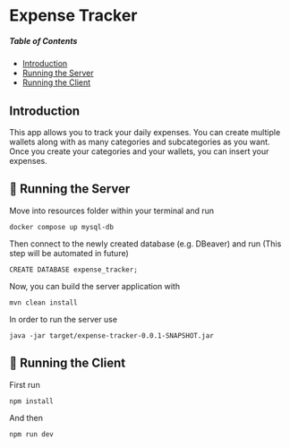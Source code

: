# Expense Tracker
##### Table of Contents  
- [Introduction](#introduction)
- [Running the Server](#running-the-server)
- [Running the Client](#running-the-client)
## Introduction
This app allows you to track your daily expenses. You can create multiple wallets along with as many categories and subcategories as you want. Once you create your categories and your wallets, you can insert your expenses.

## :whale: Running the Server

Move into resources folder within your terminal and run

```docker compose up mysql-db```

Then connect to the newly created database (e.g. DBeaver) and run (This step will be automated in future)

```CREATE DATABASE expense_tracker;```

Now, you can build the server application with

```mvn clean install```

In order to run the server use

```java -jar target/expense-tracker-0.0.1-SNAPSHOT.jar ```


## :rocket: Running the Client

First run

```npm install```

And then

```npm run dev```
